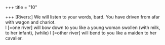 +++
title = "10"

+++
[Rivers:] We will listen to your words, bard. You have driven from afar  with wagon and chariot.  
I [=one river] will bow down to you like a young woman swollen (with  milk, to her infant), (while) I [=other river] will bend to you like a  maiden to her cavalier.  